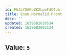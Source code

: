 ```yaml
---
id: F6JLYDAFpZK2LpwFdC4uh
title: Enun.NormalId.Front
desc: ''
updated: 1639682020534
created: 1639682003124
---
```


## Value: `5`